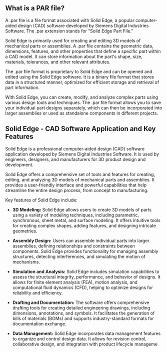 ## What is a PAR file?

A .par file is a file format associated with Solid Edge, a popular computer-aided design (CAD) software developed by Siemens Digital Industries Software. The .par extension stands for "Solid Edge Part File."

Solid Edge is primarily used for creating and editing 3D models of mechanical parts or assemblies. A .par file contains the geometric data, dimensions, features, and other properties that define a specific part within a CAD model. It can store information about the part's shape, size, materials, tolerances, and other relevant attributes. 

The .par file format is proprietary to Solid Edge and can be opened and edited using the Solid Edge software. It is a binary file format that stores data in a structured manner, optimized for efficient storage and retrieval of part information.

With Solid Edge, you can create, modify, and analyze complex parts using various design tools and techniques. The .par file format allows you to save your individual part designs separately, which can then be incorporated into larger assemblies or used as standalone components in different projects.

## Solid Edge - CAD Software Application and Key Features

Solid Edge is a professional computer-aided design (CAD) software application developed by Siemens Digital Industries Software. It is used by engineers, designers, and manufacturers for 3D product design and development.

Solid Edge offers a comprehensive set of tools and features for creating, editing, and analyzing 3D models of mechanical parts and assemblies. It provides a user-friendly interface and powerful capabilities that help streamline the entire design process, from concept to manufacturing.

Key features of Solid Edge include:

- **3D Modeling:** Solid Edge allows users to create 3D models of parts using a variety of modeling techniques, including parametric, synchronous, sheet metal, and surface modeling. It offers intuitive tools for creating complex shapes, adding features, and designing intricate geometries.

- **Assembly Design:** Users can assemble individual parts into larger assemblies, defining relationships and constraints between components. Solid Edge provides functionality for managing assembly structures, detecting interferences, and simulating the motion of mechanisms.

- **Simulation and Analysis:** Solid Edge includes simulation capabilities to assess the structural integrity, performance, and behavior of designs. It allows for finite element analysis (FEA), motion analysis, and computational fluid dynamics (CFD), helping to optimize designs for reliability and efficiency.

- **Drafting and Documentation:** The software offers comprehensive drafting tools for creating detailed engineering drawings, including dimensions, annotations, and symbols. It facilitates the generation of bills of materials (BOMs) and supports industry-standard formats for documentation exchange.

- **Data Management:** Solid Edge incorporates data management features to organize and control design data. It allows for revision control, collaborative design, and integration with product lifecycle manageme

